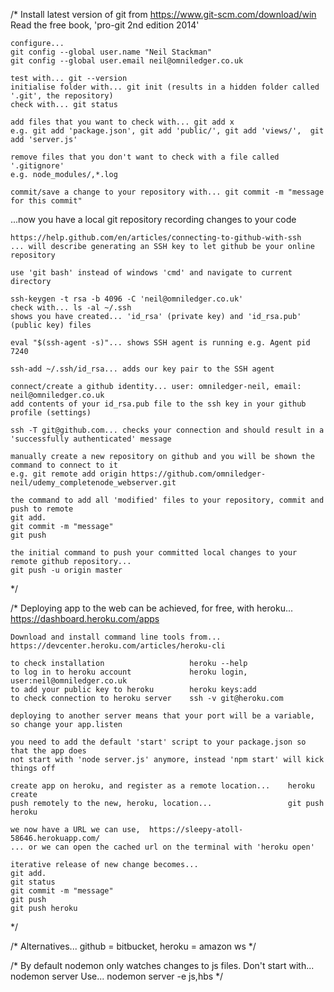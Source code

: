 /*
    Install latest version of git from https://www.git-scm.com/download/win
    Read the free book, 'pro-git 2nd edition 2014'

    configure...
    git config --global user.name "Neil Stackman"
    git config --global user.email neil@omniledger.co.uk

    test with... git --version
    initialise folder with... git init (results in a hidden folder called '.git', the repository)
    check with... git status

    add files that you want to check with... git add x
    e.g. git add 'package.json', git add 'public/', git add 'views/',  git add 'server.js'

    remove files that you don't want to check with a file called '.gitignore'
    e.g. node_modules/,*.log

    commit/save a change to your repository with... git commit -m "message for this commit"

...now you have a local git repository recording changes to your code

    https://help.github.com/en/articles/connecting-to-github-with-ssh
    ... will describe generating an SSH key to let github be your online repository

    use 'git bash' instead of windows 'cmd' and navigate to current directory

    ssh-keygen -t rsa -b 4096 -C 'neil@omniledger.co.uk'
    check with... ls -al ~/.ssh
    shows you have created... 'id_rsa' (private key) and 'id_rsa.pub' (public key) files

    eval "$(ssh-agent -s)"... shows SSH agent is running e.g. Agent pid 7240

    ssh-add ~/.ssh/id_rsa... adds our key pair to the SSH agent

    connect/create a github identity... user: omniledger-neil, email: neil@omniledger.co.uk
    add contents of your id_rsa.pub file to the ssh key in your github profile (settings)

    ssh -T git@github.com... checks your connection and should result in a 'successfully authenticated' message

    manually create a new repository on github and you will be shown the command to connect to it
    e.g. git remote add origin https://github.com/omniledger-neil/udemy_completenode_webserver.git
    
    the command to add all 'modified' files to your repository, commit and push to remote
    git add.
    git commit -m "message"
    git push

    the initial command to push your committed local changes to your remote github repository...
    git push -u origin master

*/

/*
    Deploying app to the web can be achieved, for free, with heroku...
    https://dashboard.heroku.com/apps

    Download and install command line tools from...
    https://devcenter.heroku.com/articles/heroku-cli

    to check installation                   heroku --help
    to log in to heroku account             heroku login, user:neil@omniledger.co.uk
    to add your public key to heroku        heroku keys:add
    to check connection to heroku server    ssh -v git@heroku.com

    deploying to another server means that your port will be a variable, so change your app.listen

    you need to add the default 'start' script to your package.json so that the app does
    not start with 'node server.js' anymore, instead 'npm start' will kick things off

    create app on heroku, and register as a remote location...    heroku create
    push remotely to the new, heroku, location...                 git push heroku

    we now have a URL we can use,  https://sleepy-atoll-58646.herokuapp.com/
    ... or we can open the cached url on the terminal with 'heroku open'

    iterative release of new change becomes...
    git add.
    git status
    git commit -m "message"
    git push
    git push heroku
*/

/*
    Alternatives... github = bitbucket, heroku = amazon ws
*/

/*
    By default nodemon only watches changes to js files.
    Don't start with... nodemon server
    Use... nodemon server -e js,hbs
*/
